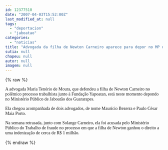 ```yaml
---
id: 12377510
date: "2007-04-03T15:52:00Z"
last_modified_at: null
tags:
  - "deportacion"
  - "jaboatao"
categories:
  - "noticias"
title: "Advogada da filha de Newton Carneiro aparece para depor no MP de Jaboat\u00e3o"
sutia: null
chapeu: null
autor: null
imagem: null
---
```

{% raw %}
<p><P><FONT face=Verdana>A advogada Maria Tenório de Moura, que defendeu a filha de Newton Carneiro no polêmico processo trabalhista junto à Fundação Yapoatan, está neste momento depondo no Ministério Público de Jaboatão dos Guararapes.</FONT></P></p>
<p><P><FONT face=Verdana>Ela chegou acompanhada de dois advogados, de nome Maurício Bezerra e Paulo César Maia Porto.</FONT></P></p>
<p><P><FONT face=Verdana>Na semana retrasada, junto com Solange Carneiro, ela foi acusada pelo Ministério Público do Trabalho de fraude no processo em que a filha de Newton ganhou o direito a uma indenização de cerca de R$ 1 milhão.</FONT></P> </p>
{% endraw %}